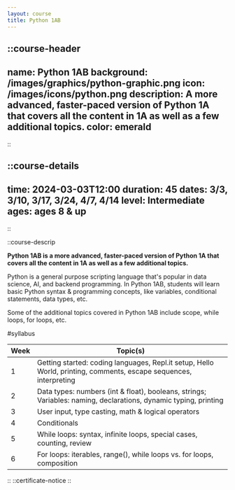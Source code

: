 ```yaml
---
layout: course
title: Python 1AB
---
```

::course-header
---
name: Python 1AB
background: /images/graphics/python-graphic.png
icon: /images/icons/python.png
description: A more advanced, faster-paced version of Python 1A that covers all the content in 1A as well as a few additional topics.
color: emerald
---
::

::course-details
---
time: 2024-03-03T12:00
duration: 45
dates: 3/3, 3/10, 3/17, 3/24, 4/7, 4/14
level: Intermediate
ages: ages 8 & up
---
::

::course-descrip

**Python 1AB is a more advanced, faster-paced version of Python 1A that covers all the content in 1A as well as a few additional topics.**

Python is a general purpose scripting language that's popular in data science, AI, and backend programming. In Python 1AB, students will learn basic Python syntax & programming concepts, like variables, conditional statements, data types, etc.

Some of the additional topics covered in Python 1AB include scope, while loops, for loops, etc.

#syllabus

| Week | Topic(s)                                                                                                          |
|------|-------------------------------------------------------------------------------------------------------------------|
| 1    | Getting started: coding languages, Repl.it setup, Hello World, printing, comments, escape sequences, interpreting |
| 2    | Data types: numbers (int & float), booleans, strings; Variables: naming, declarations, dynamic typing, printing   |
| 3    | User input, type casting, math & logical operators                                                                |
| 4    | Conditionals                                                                                                      |
| 5    | While loops: syntax, infinite loops, special cases, counting, review                                              |
| 6    | For loops: iterables, range(), while loops vs. for loops, composition                                             |
::
::certificate-notice
::
